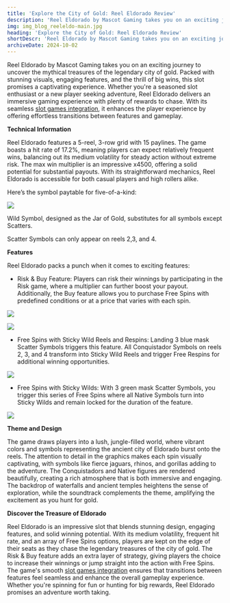 ```yaml
---
title: 'Explore the City of Gold: Reel Eldorado Review'
description: 'Reel Eldorado by Mascot Gaming takes you on an exciting journey to uncover the mythical treasures of the legendary city of gold. Packed with stunning visuals, engaging features, and the thrill of big wins, this slot promises a captivating experience.'
img: img_blog_reeleldo-main.jpg
heading: 'Explore the City of Gold: Reel Eldorado Review'
shortDescr: 'Reel Eldorado by Mascot Gaming takes you on an exciting journey to uncover the mythical treasures of the legendary city of gold. Packed with stunning visuals, engaging features, and the thrill of big wins, this slot promises a captivating experience.'
archiveDate: 2024-10-02
---
```

Reel Eldorado by Mascot Gaming takes you on an exciting journey to uncover the mythical treasures of the legendary city of gold. Packed with stunning visuals, engaging features, and the thrill of big wins, this slot promises a captivating experience. Whether you're a seasoned slot enthusiast or a new player seeking adventure, Reel Eldorado delivers an immersive gaming experience with plenty of rewards to chase. With its seamless [slot games integration](https://mascot.games/blog/casino-game-integration), it enhances the player experience by offering effortless transitions between features and gameplay.

**Technical Information**


Reel Eldorado features a 5-reel, 3-row grid with 15 paylines. The game boasts a hit rate of 17.2%, meaning players can expect relatively frequent wins, balancing out its medium volatility for steady action without extreme risk. The max win multiplier is an impressive x4500, offering a solid potential for substantial payouts. With its straightforward mechanics, Reel Eldorado is accessible for both casual players and high rollers alike.

Here’s the symbol paytable for five-of-a-kind:

![](../../images/img_blog_reeleldo-1.jpg)

Wild Symbol, designed as the Jar of Gold, substitutes for all symbols except Scatters.

Scatter Symbols can only appear on reels 2,3, and 4.

**Features**

Reel Eldorado packs a punch when it comes to exciting features:

*   Risk & Buy Feature: Players can risk their winnings by participating in the Risk game, where a multiplier can further boost your payout. Additionally, the Buy feature allows you to purchase Free Spins with predefined conditions or at a price that varies with each spin.


![](../../images/img_blog_reeleldo-2.jpg)

![](../../images/img_blog_reeleldo-3.jpg)

*   Free Spins with Sticky Wild Reels and Respins: Landing 3 blue mask Scatter Symbols triggers this feature. All Conquistador Symbols on reels 2, 3, and 4 transform into Sticky Wild Reels and trigger Free Respins for additional winning opportunities.


![](../../images/img_blog_reeleldo-4.jpg)

*   Free Spins with Sticky Wilds: With 3 green mask Scatter Symbols, you trigger this series of Free Spins where all Native Symbols turn into Sticky Wilds and remain locked for the duration of the feature. 


![](../../images/img_blog_reeleldo-5.jpg)

**Theme and Design**


The game draws players into a lush, jungle-filled world, where vibrant colors and symbols representing the ancient city of Eldorado burst onto the reels. The attention to detail in the graphics makes each spin visually captivating, with symbols like fierce jaguars, rhinos, and gorillas adding to the adventure. The Conquistadors and Native figures are rendered beautifully, creating a rich atmosphere that is both immersive and engaging. The backdrop of waterfalls and ancient temples heightens the sense of exploration, while the soundtrack complements the theme, amplifying the excitement as you hunt for gold.

**Discover the Treasure of Eldorado**


Reel Eldorado is an impressive slot that blends stunning design, engaging features, and solid winning potential. With its medium volatility, frequent hit rate, and an array of Free Spins options, players are kept on the edge of their seats as they chase the legendary treasures of the city of gold. The Risk & Buy feature adds an extra layer of strategy, giving players the choice to increase their winnings or jump straight into the action with Free Spins. The game's smooth [slot games integration](https://mascot.games/blog/casino-game-integration) ensures that transitions between features feel seamless and enhance the overall gameplay experience. Whether you're spinning for fun or hunting for big rewards, Reel Eldorado promises an adventure worth taking.
